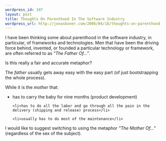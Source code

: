 ```yaml
--- 
wordpress_id: 107
layout: post
title: Thoughts On Parenthood In The Software Industry
wordpress_url: http://jonasboner.com/2006/04/18/thoughts-on-parenthood-in-the-software-industry/
---
```

I have been thinking some about parenthood in the software industry, in particular, of frameworks and technologies. Men that have been the driving force behind, invented, or founded a particular technology or framework, are often referred to as <em>"The Father Of..."</em>. 

Is this really a fair and accurate metaphor? 

The <em>father</em> usually gets away easy with the easy part (of just bootstrapping the whole process).

While it is the <em>mother</em> that:
<ul>
	<li>has to carry the baby for nine months (product development)</li>

	<li>has to do all the labor and go through all the pain in the delivery (shipping and release) process</li>

	<li>usually has to do most of the maintenance</li>
</ul>

I would like to suggest switching to using the metaphor <em>"The Mother Of..."</em> (regardless of the sex of the subject).
